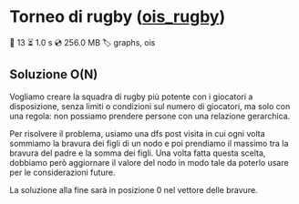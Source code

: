 # Torneo di rugby ([ois_rugby](https://training.olinfo.it/#/task/ois_rugby/statement))
:small_red_triangle: 13 :hourglass_flowing_sand: 1.0 s :cd: 256.0 MB :label: graphs, ois

## Soluzione O(N)

Vogliamo creare la squadra di rugby più potente con i giocatori a disposizione, senza limiti o condizioni sul numero di giocatori, ma solo con una regola: non possiamo prendere persone con una relazione gerarchica.

Per risolvere il problema, usiamo una dfs post visita in cui ogni volta sommiamo la bravura dei figli di un nodo e poi prendiamo il massimo tra la bravura del padre e la somma dei figli. Una volta fatta questa scelta, dobbiamo però aggiornare il valore del nodo in modo tale da poterlo usare per le considerazioni future.

La soluzione alla fine sarà in posizione 0 nel vettore delle bravure.